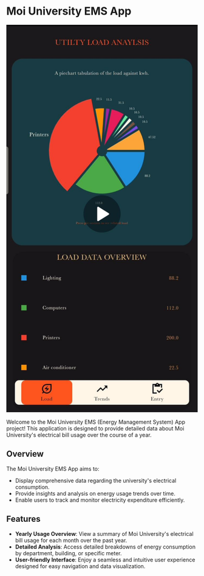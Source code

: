 # Moi University EMS App
![App Screenshot](https://github.com/NGURE-TIM/group-7-admin-ems/blob/main/WhatsApp%20Image%202024-02-10%20at%2011.39.55_fe53b129.jpg)

Welcome to the Moi University EMS (Energy Management System) App project! This application is designed to provide detailed data about Moi University's electrical bill usage over the course of a year.

## Overview

The Moi University EMS App aims to:
- Display comprehensive data regarding the university's electrical consumption.
- Provide insights and analysis on energy usage trends over time.
- Enable users to track and monitor electricity expenditure efficiently.

## Features

- **Yearly Usage Overview**: View a summary of Moi University's electrical bill usage for each month over the past year.
- **Detailed Analysis**: Access detailed breakdowns of energy consumption by department, building, or specific meter.
- **User-friendly Interface**: Enjoy a seamless and intuitive user experience designed for easy navigation and data visualization.

  
